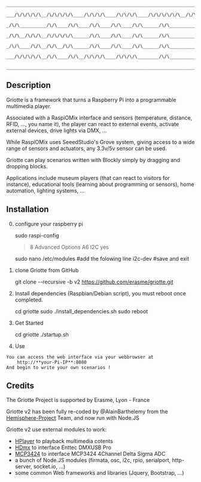```
       ______________________________________________________________________________________________
      ___/\/\/\/\/\__/\/\/\/\/\____/\/\/\/\____/\/\/\/\____/\/\/\/\/\/\__/\/\/\/\/\/\__/\/\/\/\/\/\_
     _/\/\__________/\/\____/\/\____/\/\____/\/\____/\/\______/\/\__________/\/\______/\___________
    _/\/\__/\/\/\__/\/\/\/\/\______/\/\____/\/\____/\/\______/\/\__________/\/\______/\/\/\/\/\___  
   _/\/\____/\/\__/\/\__/\/\______/\/\____/\/\____/\/\______/\/\__________/\/\______/\/\_________
  ___/\/\/\/\/\__/\/\____/\/\__/\/\/\/\____/\/\/\/\________/\/\__________/\/\______/\/\/\/\/\/\_
 ______________________________________________________________________________________________  

```


Description
-------------

Griotte is a framework that turns a Raspberry Pi into a programmable multimedia player.

Associated with a RaspiOMix interface and sensors (temperature, distance, RFID, ..., you name it), the player can react to external events, activate external devices, drive lights via DMX, ...

While RaspiOMix uses SeeedStudio's Grove system, giving access to a wide range of sensors and actuators, any 3.3v/5v sensor can be used.

Griotte can play scenarios written with Blockly simply by dragging and dropping blocks.

Applications include museum players (that can react to visitors for instance), educational tools (learning about programming or sensors), home automation, lighting systems, ...


Installation
-------------

  0. configure your raspberry pi

		sudo raspi-config
		> 8 Advanced Options
		> A6 I2C
		> yes

		sudo nano /etc/modules
		#add the folowing line
		i2c-dev
		#save and exit

  1. clone Griotte from GitHub

		git clone --recursive -b v2 https://github.com/erasme/griotte.git

  3. Install dependencies (Raspbian/Debian script), you must reboot once completed.

		cd griotte
		sudo ./install_dependencies.sh
		sudo reboot

  4. Get Started

  		cd griotte
    		./startup.sh
    	
  5. Use
  	
	You can access the web interface via your webbrowser at
		http://**your-Pi-IP**:8080
	And begin to write your own scenarios !


Credits
--------

The Griotte Project is supported by Erasme, Lyon - France

Griotte v2 has been fully re-coded by @AlainBarthelemy from the [Hemisphere-Project](https://github.com/Hemisphere-Project) Team, and now run with Node.JS

Griotte v2 use external modules to work:

- [HPlayer](https://github.com/Hemisphere-Project/HPlayer) to playback multimedia cotents
- [HDmx](https://github.com/Hemisphere-Project/HDmx) to interface Enttec DMXUSB Pro 
- [MCP3424](https://github.com/x3itsolutions/mcp3424) to interface MCP3424 4Channel Delta Sigma ADC 
- a bunch of Node.JS modules (firmata, osc, i2c, rpio, serialport, http-server, socket.io, ...)
- some common Web frameworks and libraries (Jquery, Bootstrap, ...)


